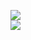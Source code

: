[![](https://img.shields.io/badge/Made%20With-Github%20Spray-lightgrey.svg?style=for-the-badge&logo=github)](https://github.com/Annihil/github-spray#20785)  
[![](https://i.imgur.com/2DrTn0Z.gif)](https://github.com/Annihil/github-spray)
